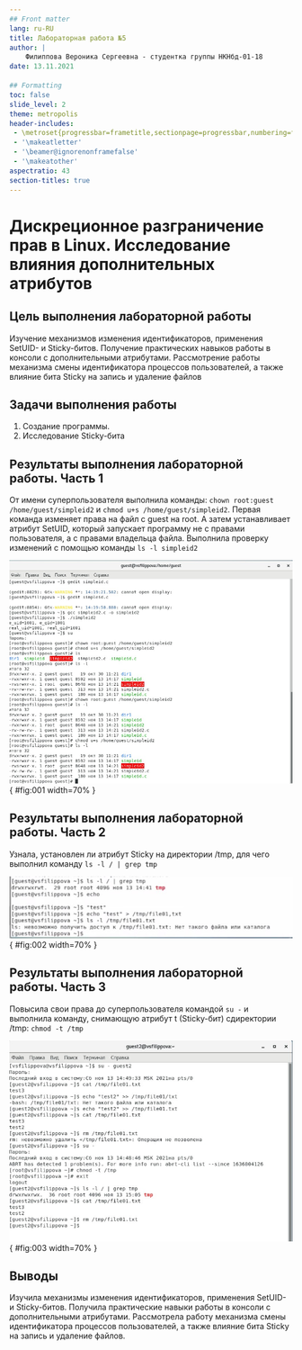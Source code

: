 ```yaml
---
## Front matter
lang: ru-RU
title: Лабораторная работа №5
author: |
	Филиппова Вероника Сергеевна - студентка группы НКНбд-01-18
date: 13.11.2021

## Formatting
toc: false
slide_level: 2
theme: metropolis
header-includes:
 - \metroset{progressbar=frametitle,sectionpage=progressbar,numbering=fraction}
 - '\makeatletter'
 - '\beamer@ignorenonframefalse'
 - '\makeatother'
aspectratio: 43
section-titles: true
---
```


# Дискреционное разграничение прав в Linux. Исследование влияния дополнительных атрибутов


## Цель выполнения лабораторной работы

Изучение механизмов изменения идентификаторов, применения SetUID- и Sticky-битов. Получение практических навыков работы в консоли с дополнительными атрибутами. Рассмотрение работы механизма
смены идентификатора процессов пользователей, а также влияние бита Sticky на запись и удаление файлов

## Задачи выполнения работы

1) Создание программы.
2) Исследование Sticky-бита

## Результаты выполнения лабораторной работы. Часть 1

От имени суперпользователя выполнила команды: `chown root:guest /home/guest/simpleid2` и `chmod u+s /home/guest/simpleid2`. 
Первая команда изменяет права на файл с guest на root. А затем устанавливает атрибут SetUID, который запускает программу не с правами пользователя, а с правами владельца файла.
Выполнила  проверку изменений с помощью команды `ls -l simpleid2`

![Рисунок 1](../scr/6.jpg){ #fig:001 width=70% }

## Результаты выполнения лабораторной работы. Часть 2

Узнала, установлен ли атрибут Sticky на директории /tmp, для чего выполнил команду `ls -l / | grep tmp`

![Рисунок 2](../scr/18.jpg){ #fig:002 width=70% }

## Результаты выполнения лабораторной работы. Часть 3

Повысила свои права до суперпользователя  командой `su -` и выполнила команду, снимающую атрибут t (Sticky-бит) сдиректории /tmp: `chmod -t /tmp`

![Рисунок 3](../scr/16.jpg){ #fig:003 width=70% }


## Выводы

Изучила механизмы изменения идентификаторов, применения SetUID- и Sticky-битов. 
Получила практические навыки работы в консоли с дополнительными атрибутами. 
Рассмотрела работу механизма смены идентификатора процессов пользователей, а также влияние бита
Sticky на запись и удаление файлов.